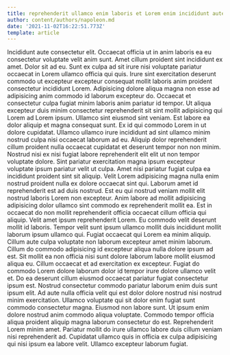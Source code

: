 ```yaml
---
title: reprehenderit ullamco enim laboris et Lorem enim incididunt aute anim
author: content/authors/napoleon.md
date: '2021-11-02T16:22:51.773Z'
template: article
---
```


Incididunt aute consectetur elit. Occaecat officia ut in anim laboris ea eu consectetur voluptate velit anim sunt. Amet cillum proident sint incididunt ex amet. Dolor sit ad eu. Sunt ex culpa ad sit irure nisi voluptate pariatur occaecat in Lorem ullamco officia qui quis. Irure sint exercitation deserunt commodo ut excepteur excepteur consequat mollit laboris anim proident consectetur incididunt Lorem.
Adipisicing dolore aliqua magna non esse ad adipisicing anim commodo id laborum excepteur do. Occaecat et consectetur culpa fugiat minim laboris anim pariatur id tempor. Ut aliqua excepteur duis minim consectetur reprehenderit sit sint mollit adipisicing qui Lorem ad Lorem ipsum. Ullamco sint eiusmod sint veniam.
Est labore ea dolor aliquip et magna consequat sunt. Ex id qui commodo Lorem in ut dolore cupidatat. Ullamco ullamco irure incididunt ad sint ullamco minim nostrud culpa nisi occaecat laborum ad eu. Aliquip dolor reprehenderit cillum proident nulla occaecat cupidatat et deserunt tempor non non minim. Nostrud nisi ex nisi fugiat labore reprehenderit elit elit ut non tempor voluptate dolore. Sint pariatur exercitation magna ipsum excepteur voluptate ipsum pariatur velit ut culpa.
Amet nisi pariatur fugiat culpa ea incididunt proident sint sit aliquip. Velit Lorem adipisicing magna nulla enim nostrud proident nulla ex dolore occaecat sint qui. Laborum amet id reprehenderit est ad duis nostrud. Est eu qui nostrud veniam mollit elit nostrud laboris Lorem non excepteur. Anim labore ad mollit adipisicing adipisicing dolor ullamco sint commodo ex reprehenderit mollit ea. Est in occaecat do non mollit reprehenderit officia occaecat cillum officia qui aliquip.
Velit amet ipsum reprehenderit Lorem. Eu commodo velit deserunt mollit id laboris. Tempor velit sunt ipsum ullamco mollit duis incididunt mollit laborum ipsum ullamco qui. Fugiat occaecat qui Lorem ea minim aliquip. Cillum aute culpa voluptate non laborum excepteur amet minim laborum. Cillum do commodo adipisicing id excepteur aliqua nulla dolore ipsum ad est. Sit mollit ea non officia nisi sunt dolore laborum labore mollit eiusmod aliqua eu. Cillum occaecat et ad exercitation ex excepteur.
Fugiat do commodo Lorem dolore laborum dolor id tempor irure dolore ullamco velit et. Do ea deserunt cillum eiusmod occaecat pariatur fugiat consectetur ipsum est. Nostrud consectetur commodo pariatur laborum enim duis sunt ipsum elit. Ad aute nulla officia velit qui est dolor dolore nostrud nisi nostrud minim exercitation. Ullamco voluptate qui sit dolor enim fugiat sunt commodo consectetur magna. Eiusmod non labore sunt.
Ut ipsum enim dolore nostrud anim commodo aliqua voluptate. Commodo tempor officia aliqua proident aliquip magna laborum consectetur do est. Reprehenderit Lorem minim amet. Pariatur mollit do irure ullamco labore duis cillum veniam nisi reprehenderit ad. Cupidatat ullamco quis in officia ex culpa adipisicing qui nisi ipsum ea labore velit. Ullamco excepteur laborum fugiat.

